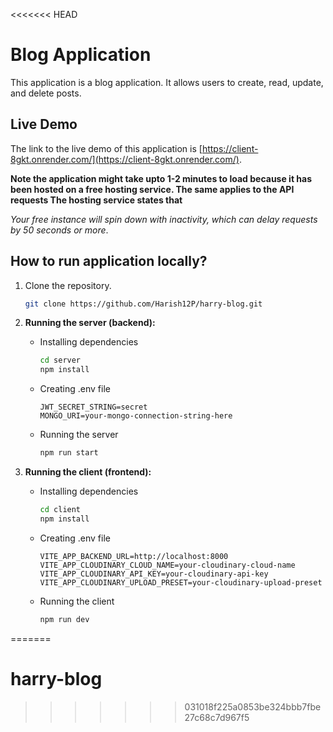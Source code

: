 <<<<<<< HEAD
# Blog Application

This application is a blog application. It allows users to create, read, update, and delete posts.

## Live Demo

The link to the live demo of this application is [https://client-8gkt.onrender.com/](https://client-8gkt.onrender.com/).

__Note the application might take upto 1-2 minutes to load because it has been hosted on a free hosting service. The same applies to the API requests The hosting service states that__

_Your free instance will spin down with inactivity, which can delay requests by 50 seconds or more_.

## How to run application locally?

1. Clone the repository.
   ```bash
   git clone https://github.com/Harish12P/harry-blog.git
   ```
   
2. __Running the server (backend):__
   - Installing dependencies
     ```bash
     cd server
     npm install
     ```
   - Creating .env file
     ```
     JWT_SECRET_STRING=secret
     MONGO_URI=your-mongo-connection-string-here
     ```
   
   - Running the server
     ```bash
     npm run start
     ``` 

3. __Running the client (frontend):__
   - Installing dependencies
     ```bash
     cd client
     npm install
     ```

   - Creating .env file
     ```
     VITE_APP_BACKEND_URL=http://localhost:8000
     VITE_APP_CLOUDINARY_CLOUD_NAME=your-cloudinary-cloud-name
     VITE_APP_CLOUDINARY_API_KEY=your-cloudinary-api-key
     VITE_APP_CLOUDINARY_UPLOAD_PRESET=your-cloudinary-upload-preset
     ```

   - Running the client
     ```bash
     npm run dev
     ```
=======
# harry-blog
>>>>>>> 031018f225a0853be324bbb7fbe27c68c7d967f5
